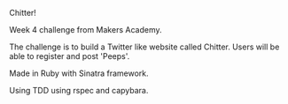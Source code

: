 Chitter!

Week 4 challenge from Makers Academy.

The challenge is to build a Twitter like website called Chitter. Users will be able to register and post 'Peeps'.

Made in Ruby with Sinatra framework. 

Using TDD using rspec and capybara.